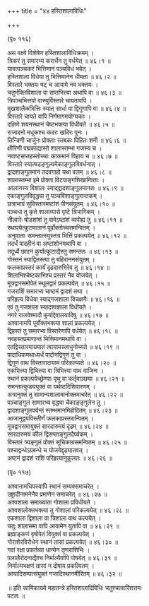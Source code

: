 +++
title = "४४ हस्तिशालाविधिः"

+++
    
(पृ० ११६)  
    
अथ वक्ष्ये विशेषेण हस्तिशालाविधिक्रमम् ।  
त्रिकरं तु समारभ्य करार्धेन तु वर्धयेत् ॥ ४६।१ ॥  
यावत्पञ्चकरं भित्तिमानं पञ्चविधं भवेत् ।  
हस्तिशाला विधेया तु भित्तिमानेन धीमता ॥ ४६।२ ॥  
विस्तारे भक्तयः षट् च आयामे नव भक्तयः ।  
चतुर्भक्तिविशाला वा सप्तभित्त्या अथापि वा ॥ ४६।३ ॥  
त्रिपञ्चभित्तयो वास्युर्विस्तारे चायतावपि ।  
मुखशालैकभित्तिः स्यात् सार्धा वा द्विगुणापि वा ॥ ४६।४ ॥  
विस्तारे चायते वापि निर्गमागमयोग्यकाः ।  
दक्षिणे शयनस्थानं चेष्टभक्त्या विधीयते ॥ ४६।५ ॥  
राजादनो मधूकश्च कदरः खदिरः पुनः ।  
तिन्त्रिणी चार्जुनः प्रोक्ताः स्तबकः पिहितः शमी ॥ ४६।६ ॥  
क्षीरिणी पद्मकाद्यास्ते शालास्तम्भा गजस्य च ।  
नवाष्टसप्तहस्तोच्चाः काकमानं विहाय च ॥ ४६।७ ॥  
विस्तारे स्यात्षडङ्गुल्यमेकाङ्गुलविवर्धनात् ।  
द्वादशाङ्गुलमानं तदवगाहो यथा वलम् ॥ ४६।८ ॥  
शालास्तम्भा इमे प्रोक्ता विटपाङ्गशिखान्विताः ।  
आलानस्य विशालः स्याद्द्वादशाङ्गुलमानतः ॥ ४६।९ ॥  
एकाङ्गुलविवृद्ध्या तु पञ्चविंशाङ्गुलान्तकम् ।  
छत्राभाग्रं सुविस्तारमष्टांशं पीनसंयुतम् ॥ ४६।१० ॥  
पञ्चधा तु कृते शालाव्यासे पृष्टे त्रिभागिकम् ।  
नीत्वारेः षोडशांशं तु वामेऽष्टांशं व्यपोह्य तु ॥ ४६।११ ॥  
स्थापयेत्कूटमालानं पूर्वोक्तोच्चसमन्वितम् ।  
अनुवाताः समन्तात्स्युस्तत्र भित्तिं प्रकल्पयेत् ॥ ४६।१२ ॥  
तदर्धं पादहीनं वा अष्टांशोनमथापि वा ।  
तदूर्ध्वे छादनं कुर्यात्कूटाद्यैस्तु समन्ततः ॥ ४६।१३ ॥  
गोस्तनं स्याद्वितस्त्या तु बहिराननसंयुतम् ।  
फलकाप्रस्तरं कार्यं दृढदारुभिरेव तु ॥ ४६।१४ ॥  
शिलाभिश्चेष्टकाभिश्च प्रस्तरं नैव योजयेत् ।  
मूत्रद्वारसमोपेतं स्थूलद्वारं प्रकल्पयेत् ॥ ४६।१५ ॥  
गजराशिं समारभ्य चाष्टमं द्वादशं तथा ।  
परिहृत्य विधेया स्याद्गजशाला विचक्षणैः ॥ ४६।१६ ॥  
एवं तु गजशाला स्यादश्वशाला विधीयते ।  
नगरे राजवेश्मादौ कुर्याद्देवालयादिषु ॥ ४६।१७ ॥  
अश्वानामपि पूर्वोक्तभक्त्या शालां प्रकल्पयेत् ।  
द्विहस्तं तु समारभ्य विस्तरेणापि वर्धयेत् ॥ ४६।१८ ॥  
नवहस्तप्रमाणान्तं भित्तिमानमथापि वा ।  
एतद्विस्तारमाख्यातं त्वायामस्त्वधुनोच्यते ॥ ४६।१९ ॥  
पादाधिकमथाध्यर्धं पादोनद्विगुणं तु वा ।  
द्विगुणं वाथ विस्तारादायामं परिकल्प्यते ॥ ४६।२० ॥  
एकभित्त्या द्विभित्त्या वा त्रिभित्त्या वाथ वाजिनः ।  
स्थानं प्रकल्पयेच्छ्रेण्याः पृथु वा कर्तृवाञ्छया ॥ ४६।२१ ॥  
समन्तात्कुड्ययुक्तं वा यथेष्टदिशिवारणम् ।  
अत्रानुक्तं तु सामान्यशालामानोक्तमाचरेत् ॥ ४६।२२ ॥  
पञ्चाङ्गुलं सामारभ्य वृद्ध्या चैकाङ्ङ्गुलेन तु ।  
द्वादशाङ्गुलपर्यन्तं स्तम्भमानमिहोदितम् ॥ ४६।२३ ॥  
आजानुद्वयविस्तीर्णं फलकाप्रस्तरान्वितम् ।  
मूत्रद्वारसमायुक्तं सारदारुमयं दृढम् ॥ ४६।२४ ॥  
सारदारुमयं कीलं द्विसप्ताङ्गुलदैर्घ्यकम् ।  
विस्तारं त्र्यङ्गुलं प्रोक्तं सूचिकाग्रसमन्वितम् ॥ ४६।२५ ॥  
पश्चाद्वन्धेऽग्रबन्धे च योजयेद्दृढघातवत् ।  
अष्टमं द्वादशं राशिं परिहृत्यानुकूलतः ॥ ४६।२६ ॥  
    
(पृ० ११७)   
    
अश्वानामधिपस्यापि स्थानं सम्यक्समाचरेत् ।  
उष्ट्रादीनामनेनैव प्रमाणेन समाचरेत् ॥ ४६।२७ ॥  
अश्वशाला समाख्याता गोशाला प्रविधीयते ।  
अश्वशालोक्तभक्त्या तु गोशालां परिकल्पयेत् ॥ ४६।२८ ॥  
एकशाला द्विशाला वा त्रिशाला वाथ कल्पयेत् ।  
चतुः शालासमा वापि आयामेन युतापि वा ॥ ४६।२९ ॥  
ब्रह्माङ्कणं वृषोपेतं वियुक्तं वा प्रकल्पयेत् ।  
गोराशेरविरोधेन स्थानं तासां प्रकल्पयेत् ॥ ४६।३० ॥  
गवां रक्षा प्रकर्तव्या धान्येन तृणराशिभिः ।  
पलालैरोदनाद्यैश्च निर्माल्यैर्वापि पोषयेत् ॥ ४६।३१ ॥  
निर्माल्यभक्षणं तासां न दोषाय प्रकल्पितम् ।  
आयादिसम्पत्संयुक्तं गजादिस्थानमीरितम् ॥ ४६।३२ ॥  
    
॥ इति कामिकाख्ये महातन्त्रे हस्तिशालादिविधिः चतुश्चत्वारिंशत्तमः   
पटलः ॥  
    
    
    
    
